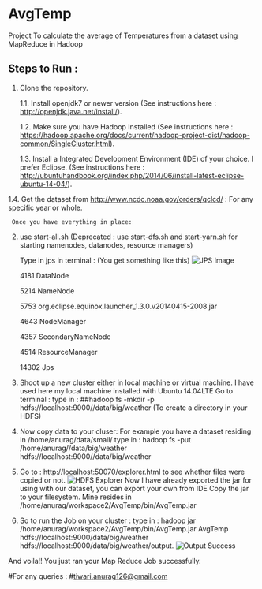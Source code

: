 # AvgTemp
Project To calculate the average of Temperatures from a dataset using MapReduce in Hadoop

## Steps to Run :

1.	Clone the repository.

    1.1. Install openjdk7 or newer version (See instructions here : http://openjdk.java.net/install/).
   
    1.2. Make sure you have Hadoop Installed (See instructions here :          https://hadoop.apache.org/docs/current/hadoop-project-dist/hadoop-common/SingleCluster.html).
   
    1.3. Install a Integrated Development Environment (IDE) of your choice. I prefer Eclipse. (See instructions here : http://ubuntuhandbook.org/index.php/2014/06/install-latest-eclipse-ubuntu-14-04/).
   
   1.4. Get the dataset from http://www.ncdc.noaa.gov/orders/qclcd/ : For any specific year or whole.


     Once you have everything in place:

2.	use start-all.sh (Deprecated : use start-dfs.sh and start-yarn.sh for starting namenodes, datanodes, resource managers)
  
     Type in jps in terminal : (You get something like this)
    ![JPS Image](https://github.com/t2013anurag/AvgTemp/blob/master/images/1.png)


      4181 DataNode

      5214 NameNode

      5753 org.eclipse.equinox.launcher_1.3.0.v20140415-2008.jar

      4643 NodeManager

      4357 SecondaryNameNode

      4514 ResourceManager

      14302 Jps


3.	Shoot up a new cluster either in local machine or virtual machine.
     I have used here my local machine installed with Ubuntu 14.04LTE
     Go to terminal :
     type in : 
         ##hadoop fs -mkdir -p hdfs://localhost:9000//data/big/weather (To create a directory in your HDFS)
 
4.	Now copy data to your cluser:
     For example you have a dataset residing in /home/anurag/data/small/
     type in : 
        hadoop fs -put /home/anurag//data/big/weather hdfs://localhost:9000//data/big/weather
 
5.	Go to : http://localhost:50070/explorer.html to see whether files were copied or not.	![HDFS Explorer](https://github.com/t2013anurag/AvgTemp/blob/master/images/2.png)
      Now I have already exported the jar for using with our dataset, you can export your own from IDE
      Copy the jar to your filesystem. Mine resides in /home/anurag/workspace2/AvgTemp/bin/AvgTemp.jar
       

6.	So to run the Job on your cluster :
      type in :
       hadoop jar /home/anurag/workspace2/AvgTemp/bin/AvgTemp.jar AvgTemp hdfs://localhost:9000/data/big/weather                hdfs://localhost:9000/data/big/weather/output.
      	![Output Success](https://github.com/t2013anurag/AvgTemp/blob/master/images/3.png)

And voila!!
You just ran your Map Reduce Job successfully.

#For any queries :
#tiwari.anurag126@gmail.com
 

